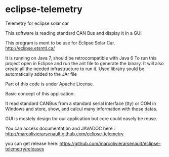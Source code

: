 eclipse-telemetry
=================

Telemetry for eclipse solar car


This software is reading standard CAN Bus and display it in a GUI

This program is ment to be use for Éclipse Solar Car. http://eclipse.etsmtl.ca/

It is running on Java 7, should be retrocompatible with Java 6
To run this project open in Eclipse and run the ant file to generate the binary. It will also create all the needed infrastructure to run it. Used librairy sould be automatically added to the JAr file

Part of this code is under Apache License. 


Basic concept of this application:

It read standard CANBus from a standard serial interface (tty) or COM in Windows and store, show, and calcul many information with those datas.

GUI is mostely design for our application but core could easely be reuse.


You can access documentation and JAVADOC here : http://marcolivierarsenault.github.com/eclipse-telemetry

you can get release here: https://github.com/marcolivierarsenault/eclipse-telemetry/releases